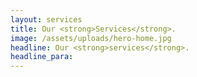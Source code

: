 ```yaml
---
layout: services
title: Our <strong>Services</strong>.
image: /assets/uploads/hero-home.jpg
headline: Our <strong>services</strong>.
headline_para: 
---
```

